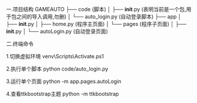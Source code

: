 一.项目结构
GAMEAUTO
├── code  (脚本)
│   ├── __init__.py  (表明当前是一个包,用于包之间的导入调用,勿删)
│   └── auto_login.py  (自动登录脚本)
├── app
│   ├── __init__.py
│   ├── home.py  (程序主页面)
│   └── pages  (程序子页面)
│       ├── __init__.py
│       └── autoLogin.py  (自动登录页面)



二.终端命令

1.切换虚拟环境
venv\Scripts\Activate.ps1

2.执行单个脚本
python code/auto_login.py   

3.运行单个页面
python -m app.pages.autoLogin


4.查看ttkbootstrap主题
python -m ttkbootstrap


